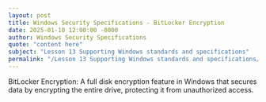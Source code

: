 ```yaml
---
layout: post
title: Windows Security Specifications - BitLocker Encryption
date: 2025-01-10 12:00:00 -0000
author: Windows Security Specifications
quote: "content here"
subject: "Lesson 13 Supporting Windows standards and specifications"
permalink: "/Lesson 13 Supporting Windows standards and specifications/Windows Security Specifications/Windows Security Specifications - BitLocker Encryption"
---
```


BitLocker Encryption: A full disk encryption feature in Windows that secures data by encrypting the entire drive, protecting it from unauthorized access.
